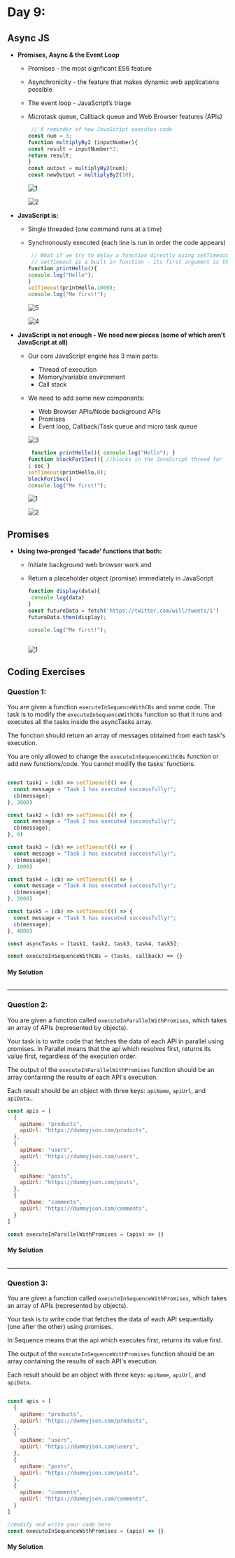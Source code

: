 
# Day 9: 
## Async JS 
* **Promises, Async & the Event Loop**
  - Promises - the most signficant ES6 feature
  - Asynchronicity - the feature that makes dynamic web applications possible
  - The event loop - JavaScript’s triage
  - Microtask queue, Callback queue and Web Browser features (APIs)
     ```javascript
      // A reminder of how JavaScript executes code
     const num = 3;
    function multiplyBy2 (inputNumber){
    const result = inputNumber*2;
    return result;
    }
    const output = multiplyBy2(num);
    const newOutput = multiplyBy2(10);
   
    ```
     ![1](https://github.com/NesrinAbuMnezel/Mastering-JavaScript-in-20-Days/assets/95749191/001b6800-ec74-43fd-b92a-de5acb48cc94)

     ![2](https://github.com/NesrinAbuMnezel/Mastering-JavaScript-in-20-Days/assets/95749191/79437eb6-ea2d-4826-99a6-e1eee649a3e3)
    
* **JavaScript is:**
  - Single threaded (one command runs at a time)
  - Synchronously executed (each line is run in order the code appears)
     ```javascript
      // What if we try to delay a function directly using setTimeout?
      // setTimeout is a built in function - its first argument is the function to delay followed by ms to delay by
     function printHello(){
     console.log("Hello");
    }
    setTimeout(printHello,1000);
    console.log("Me first!");
   
    ```
     ![5](https://github.com/NesrinAbuMnezel/Mastering-JavaScript-in-20-Days/assets/95749191/d4c5a5b4-5c60-4442-991f-f2d9c3fbb2e9)

     ![4](https://github.com/NesrinAbuMnezel/Mastering-JavaScript-in-20-Days/assets/95749191/afa1a7b7-03ab-4ca6-bab0-e37053dfc0c7)

     
* **JavaScript is not enough - We need new pieces (some of which aren’t JavaScript at all)**
  - Our core JavaScript engine has 3 main parts:
     - Thread of execution
     - Memory/variable environment
     - Call stack
  - We need to add some new components:
     - Web Browser APIs/Node background APIs
     - Promises
     - Event loop, Callback/Task queue and micro task queue
       
     ![3](https://github.com/NesrinAbuMnezel/Mastering-JavaScript-in-20-Days/assets/95749191/b9fb60dd-4a39-43a6-baf5-3f79a1c60e5f)

     ```javascript
      function printHello(){ console.log("Hello"); }
    function blockFor1Sec(){ //blocks in the JavaScript thread for
    1 sec }
    setTimeout(printHello,0);
    blockFor1Sec()
    console.log("Me first!");
   
    ```
     ![1](https://github.com/NesrinAbuMnezel/Mastering-JavaScript-in-20-Days/assets/95749191/5d342609-3179-4c74-8546-e998f57d17cd)
    
     ![2](https://github.com/NesrinAbuMnezel/Mastering-JavaScript-in-20-Days/assets/95749191/15dc40b3-f9a1-41d1-a03d-4a078ba531a1)

## Promises
* **Using two-pronged ‘facade’ functions that both:**
  - Initiate background web browser work and
  - Return a placeholder object (promise) immediately in JavaScript
 

    ```javascript
    function display(data){
     console.log(data)
    }
    const futureData = fetch('https://twitter.com/will/tweets/1')
    futureData.then(display);
    
    console.log("Me first!");
   
    
    ```
      ![1](https://github.com/NesrinAbuMnezel/Mastering-JavaScript-in-20-Days/assets/95749191/c3c83a5c-5c2a-4884-9151-448878d143d6)

  

     



## Coding Exercises

### Question 1:

You are given a function `executeInSequenceWithCBs` and some code. The task is to
modify the `executeInSequenceWithCBs` function so that it runs and executes all
the tasks inside the asyncTasks array. 

The function should return an array of messages obtained from each task's
execution.

You are only allowed to change the `executeInSequenceWithCBs` function or add new
functions/code. You cannot modify the tasks' functions.

```javascript

const task1 = (cb) => setTimeout(() => {
  const message = "Task 1 has executed successfully!";
  cb(message);
}, 3000)

const task2 = (cb) => setTimeout(() => {
  const message = "Task 2 has executed successfully!";
  cb(message);
}, 0)

const task3 = (cb) => setTimeout(() => {
  const message = "Task 3 has executed successfully!";
  cb(message);
}, 1000)

const task4 = (cb) => setTimeout(() => {
  const message = "Task 4 has executed successfully!";
  cb(message);
}, 2000)

const task5 = (cb) => setTimeout(() => {
  const message = "Task 5 has executed successfully!";
  cb(message);
}, 4000)

const asyncTasks = [task1, task2, task3, task4, task5];

const executeInSequenceWithCBs = (tasks, callback) => {}

```
#### My Solution
```javascript

```


-------------------------------------------------------------------

### Question 2:

You are given a function called `executeInParallelWithPromises`, which takes an
array of APIs (represented by objects). 

Your task is to write code that fetches the data of each API in parallel using
promises. In Parallel means that the api which resolves first, returns its value
first, regardless of the execution order. 

The output of the `executeInParallelWithPromises` function should be an array
containing the results of each API's execution.

Each result should be an object with three keys: `apiName`, `apiUrl`, and
`apiData`..

```javascript
const apis = [
  {
    apiName: "products", 
    apiUrl: "https://dummyjson.com/products",
  }, 
  {
    apiName: "users", 
    apiUrl: "https://dummyjson.com/users",
  }, 
  {
    apiName: "posts", 
    apiUrl: "https://dummyjson.com/posts",
  }, 
  {
    apiName: "comments", 
    apiUrl: "https://dummyjson.com/comments",
  }
]

const executeInParallelWithPromises = (apis) => {}

```
#### My Solution
```javascript

```
-------------------------------------------------------------------
### Question 3: 

You are given a function called `executeInSequenceWithPromises`, which takes an
array of APIs (represented by objects). 

Your task is to write code that fetches the data of each API sequentially (one
after the other) using promises. 

In Sequence means that the api which executes first, returns its value
first.

The output of the `executeInSequenceWithPromises` function should be an array
containing the results of each API's execution.

Each result should be an object with three keys: `apiName`, `apiUrl`, and
`apiData`.

```javascript

const apis = [
  {
    apiName: "products", 
    apiUrl: "https://dummyjson.com/products",
  }, 
  {
    apiName: "users", 
    apiUrl: "https://dummyjson.com/users",
  }, 
  {
    apiName: "posts", 
    apiUrl: "https://dummyjson.com/posts",
  }, 
  {
    apiName: "comments", 
    apiUrl: "https://dummyjson.com/comments",
  }
]

//modify and write your code here
const executeInSequenceWithPromises = (apis) => {}

```
#### My Solution
```javascript

```

